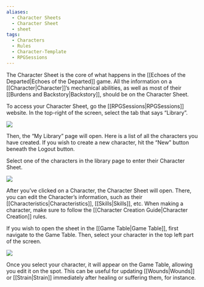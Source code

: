 ```yaml
---
aliases:
  - Character Sheets
  - Character Sheet
  - sheet
tags:
  - Characters
  - Rules
  - Character-Template
  - RPGSessions
---
```

The Character Sheet is the core of what happens in the [[Echoes of the Departed|Echoes of the Departed]] game. All the information on a [[Character|Character]]’s mechanical abilities, as well as most of their [[Burdens and Backstory|Backstory]], should be on the Character Sheet.

To access your Character Sheet, go the [[RPGSessions|RPGSessions]] website. In the top-right of the screen, select the tab that says “Library”.

![](https://i.imgur.com/faFBNkb.png)

Then, the “My Library” page will open. Here is a list of all the characters you have created. If you wish to create a new character, hit the “New” button beneath the Logout button.

Select one of the characters in the library page to enter their Character Sheet.

![](https://i.imgur.com/QbIB7SF.png)

After you’ve clicked on a Character, the Character Sheet will open. There, you can edit the Character’s information, such as their [[Characteristics|Characteristics]], [[Skills|Skills]], etc. When making a character, make sure to follow the [[Character Creation Guide|Character Creation]] rules.

If you wish to open the sheet in the [[Game Table|Game Table]], first navigate to the Game Table. Then, select your character in the top left part of the screen.

![](https://i.imgur.com/bBsJ26g.png)

Once you select your character, it will appear on the Game Table, allowing you edit it on the spot. This can be useful for updating [[Wounds|Wounds]] or [[Strain|Strain]] immediately after healing or suffering them, for instance.
